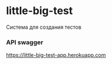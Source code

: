 # little-big-test

Система для создания тестов


### API swagger

https://little-big-test-app.herokuapp.com

